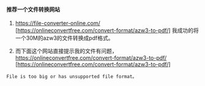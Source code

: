 #### 推荐一个文件转换网站

1. https://file-converter-online.com/  [https://onlineconvertfree.com/convert-format/azw3-to-pdf/]
我成功的将一个30M的azw3的文件转换成pdf格式。

2. 而下面这个网站直接提示我的文件有问题，  
https://onlineconvertfree.com/convert-format/azw3-to-pdf/ [https://onlineconvertfree.com/convert-format/azw3-to-pdf/]

`File is too big or has unsupported file format。`

